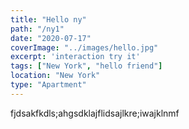 ```yaml
---
title: "Hello ny"
path: "/ny1"
date: "2020-07-17"
coverImage: "../images/hello.jpg"
excerpt: 'interaction try it'
tags: ["New York", "hello friend"]
location: "New York"
type: "Apartment"
---
```


fjdsakfkdls;ahgsdklajflidsajlkre;iwajklnmf